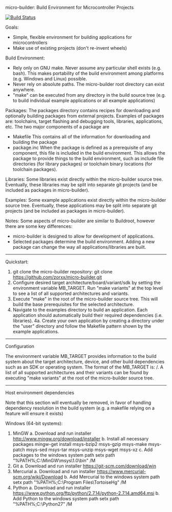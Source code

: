 micro-builder: Build Environment for Microcontroller Projects

[![Build Status](https://travis-ci.org/zorxx/micro-builder.svg?branch=master)](https://travis-ci.org/zorxx/micro-builder)

Goals:
- Simple, flexible environment for building applications for microcontrollers
- Make use of existing projects (don't re-invent wheels)

Build Environment:
- Rely only on GNU make. Never assume any particular shell exists (e.g. bash). This makes
portability of the build environment among platforms (e.g. Windows and Linux) possible.
- Never rely on absolute paths. The micro-builder root directory can exist anywhere.
- "make" can be executed from any directory in the build source tree (e.g. to build individual
example applications or all example applications)

Packages:
The packages directory contains recipes for downloading and optionally building packages
from external projects. Examples of packages are: toolchains, target flashing and debugging
tools, libraries, applications, etc. The two major components of a package are

- Makefile
    This contains all of the information for downloading and building the package
- package.inc
    When the package is defined as a prerequisite of any component, this file is included
    in the build environment. This allows the package to provide things to the build
    environment, such as include file directories (for library packages) or toolchain
    binary locations (for toolchain packages).

Libraries:
Some libraries exist directly within the micro-builder source tree. Eventually, these
libraries may be split into separate git projects (and be included as packages in
micro-builder).

Examples:
Some example applications exist directly within the micro-builder source tree. Eventually,
these applications may be split into separate git projects (and be included as packages in
micro-builder).

Notes:
Some aspects of micro-builder are similar to Buildroot, however there are some key differences:
- micro-builder is designed to allow for development of applications.
- Selected packages determine the build environment. Adding a new package can change the way
  all applications/libraries are built.

------------------------------------------------------------------------------------
Quickstart:

1. git clone the micro-builder repository:
    git clone https://github.com/zorxx/micro-builder.git
2. Configure desired target architecture/board/variant/sdk by setting the environment
   variable MB_TARGET. Run "make variants" at the top level to see a list of all
   supported architectures and variants.
3. Execute "make" in the root of the micro-builder source tree. This will build the base
   prerequisites for the selected architecture.
4. Navigate to the examples directory to build an application. Each application should
   automatically build their required dependencies (i.e. libraries).
4a. Create your own application by creating a directory under the "user" directory and
    follow the Makefile pattern shown by the example applications.

------------------------------------------------------------------------------------
Configuration

The environment variable MB_TARGET provides information to the build system about the
target architecture, device, and other build dependencies such as an SDK or operating system.
The format of the MB_TARGET is: <architecture>/<variant>. A list of all supported
architectures and their variants can be found by executing "make variants" at the root
of the micro-builder source tree.

------------------------------------------------------------------------------------
Host environment dependencies

Note that this section will eventually be removed, in favor of handling dependency resolution
in the build system (e.g. a makefile relying on a feature will ensure it exists)

Windows (64-bit systems):
1. MinGW
   a. Download and run installer
      http://www.mingw.org/download/installer
   b. Install all necessary packages
      mingw-get install msys-bzip2 msys-gzip msys-make msys-patch msys-sed msys-tar msys-unzip msys-wget msys-xz
   c. Add packages to the windows system path
      setx path "%PATH%;C:\MinGW\msys\1.0\bin" /M
2. Git
   a. Download and run installer
      https://git-scm.com/download/win
3. Mercurial
   a. Download and run installer
      https://www.mercurial-scm.org/wiki/Download
   b. Add Mercurial to the windows system path
      setx path "%PATH%;C:\Program Files\TortoiseHg" /M
4. Python
   a. Download and run installer
      https://www.python.org/ftp/python/2.7.14/python-2.7.14.amd64.msi
   b. Add Python to the windows system path
      setx path "%PATH%;C:\Python27" /M

